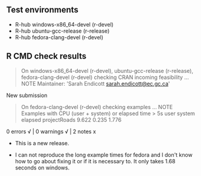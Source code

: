 ## Test environments
- R-hub windows-x86_64-devel (r-devel)
- R-hub ubuntu-gcc-release (r-release)
- R-hub fedora-clang-devel (r-devel)

## R CMD check results
> On windows-x86_64-devel (r-devel), ubuntu-gcc-release (r-release), fedora-clang-devel (r-devel)
  checking CRAN incoming feasibility ... NOTE
  Maintainer: 'Sarah Endicott <sarah.endicott@ec.gc.ca>'
  
  New submission

> On fedora-clang-devel (r-devel)
  checking examples ... NOTE
  Examples with CPU (user + system) or elapsed time > 5s
                user system elapsed
  projectRoads 9.622  0.235   1.776

0 errors √ | 0 warnings √ | 2 notes x

* This is a new release.

* I can not reproduce the long example times for fedora and I don't know how to go about fixing it or if it is necessary to. It only takes 1.68 seconds on windows. 
